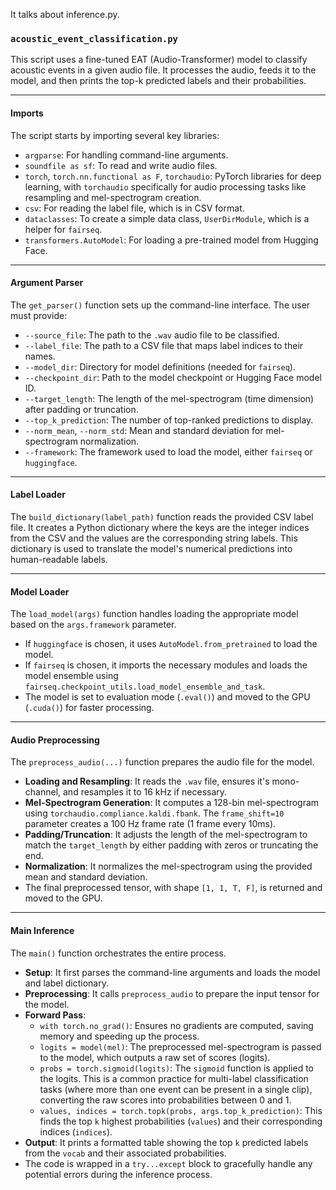 It talks about inference.py.



### `acoustic_event_classification.py`

This script uses a fine-tuned EAT (Audio-Transformer) model to classify acoustic events in a given audio file. It processes the audio, feeds it to the model, and then prints the top-k predicted labels and their probabilities.

***

#### **Imports**
The script starts by importing several key libraries:
* `argparse`: For handling command-line arguments.
* `soundfile as sf`: To read and write audio files.
* `torch`, `torch.nn.functional as F`, `torchaudio`: PyTorch libraries for deep learning, with `torchaudio` specifically for audio processing tasks like resampling and mel-spectrogram creation.
* `csv`: For reading the label file, which is in CSV format.
* `dataclasses`: To create a simple data class, `UserDirModule`, which is a helper for `fairseq`.
* `transformers.AutoModel`: For loading a pre-trained model from Hugging Face.

***

#### **Argument Parser**
The `get_parser()` function sets up the command-line interface. The user must provide:
* `--source_file`: The path to the `.wav` audio file to be classified.
* `--label_file`: The path to a CSV file that maps label indices to their names.
* `--model_dir`: Directory for model definitions (needed for `fairseq`).
* `--checkpoint_dir`: Path to the model checkpoint or Hugging Face model ID.
* `--target_length`: The length of the mel-spectrogram (time dimension) after padding or truncation.
* `--top_k_prediction`: The number of top-ranked predictions to display.
* `--norm_mean`, `--norm_std`: Mean and standard deviation for mel-spectrogram normalization.
* `--framework`: The framework used to load the model, either `fairseq` or `huggingface`.

***

#### **Label Loader**
The `build_dictionary(label_path)` function reads the provided CSV label file. It creates a Python dictionary where the keys are the integer indices from the CSV and the values are the corresponding string labels. This dictionary is used to translate the model's numerical predictions into human-readable labels.

***

#### **Model Loader**
The `load_model(args)` function handles loading the appropriate model based on the `args.framework` parameter.
* If `huggingface` is chosen, it uses `AutoModel.from_pretrained` to load the model.
* If `fairseq` is chosen, it imports the necessary modules and loads the model ensemble using `fairseq.checkpoint_utils.load_model_ensemble_and_task`.
* The model is set to evaluation mode (`.eval()`) and moved to the GPU (`.cuda()`) for faster processing.

***

#### **Audio Preprocessing**
The `preprocess_audio(...)` function prepares the audio file for the model.
* **Loading and Resampling**: It reads the `.wav` file, ensures it's mono-channel, and resamples it to 16 kHz if necessary.
* **Mel-Spectrogram Generation**: It computes a 128-bin mel-spectrogram using `torchaudio.compliance.kaldi.fbank`. The `frame_shift=10` parameter creates a 100 Hz frame rate (1 frame every 10ms).
* **Padding/Truncation**: It adjusts the length of the mel-spectrogram to match the `target_length` by either padding with zeros or truncating the end.
* **Normalization**: It normalizes the mel-spectrogram using the provided mean and standard deviation.
* The final preprocessed tensor, with shape `[1, 1, T, F]`, is returned and moved to the GPU.

***

#### **Main Inference**
The `main()` function orchestrates the entire process.
* **Setup**: It first parses the command-line arguments and loads the model and label dictionary.
* **Preprocessing**: It calls `preprocess_audio` to prepare the input tensor for the model.
* **Forward Pass**:
    * `with torch.no_grad()`: Ensures no gradients are computed, saving memory and speeding up the process.
    * `logits = model(mel)`: The preprocessed mel-spectrogram is passed to the model, which outputs a raw set of scores (logits).
    * `probs = torch.sigmoid(logits)`: The `sigmoid` function is applied to the logits. This is a common practice for multi-label classification tasks (where more than one event can be present in a single clip), converting the raw scores into probabilities between 0 and 1.
    * `values, indices = torch.topk(probs, args.top_k_prediction)`: This finds the top `k` highest probabilities (`values`) and their corresponding indices (`indices`).
* **Output**: It prints a formatted table showing the top `k` predicted labels from the `vocab` and their associated probabilities.
* The code is wrapped in a `try...except` block to gracefully handle any potential errors during the inference process.


